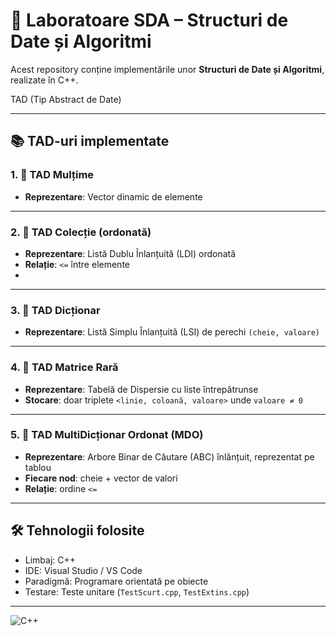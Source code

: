 # 🔢 Laboratoare SDA – Structuri de Date și Algoritmi

Acest repository conține implementările unor **Structuri de Date și Algoritmi**, realizate în C++.

TAD (Tip Abstract de Date)

---

## 📚 TAD-uri implementate

### 1. 🔸 TAD Mulțime
- **Reprezentare**: Vector dinamic de elemente

---

### 2. 🔸 TAD Colecție (ordonată)
- **Reprezentare**: Listă Dublu Înlanțuită (LDI) ordonată
- **Relație**: `<=` între elemente
- 
---

### 3. 🔸 TAD Dicționar
- **Reprezentare**: Listă Simplu Înlanțuită (LSI) de perechi `(cheie, valoare)`

---

### 4. 🔸 TAD Matrice Rară
- **Reprezentare**: Tabelă de Dispersie cu liste întrepătrunse
- **Stocare**: doar triplete `<linie, coloană, valoare>` unde `valoare ≠ 0`

---

### 5. 🔸 TAD MultiDicționar Ordonat (MDO)
- **Reprezentare**: Arbore Binar de Căutare (ABC) înlănțuit, reprezentat pe tablou
- **Fiecare nod**: cheie + vector de valori
- **Relație**: ordine `<=`

---

## 🛠 Tehnologii folosite

- Limbaj: C++
- IDE: Visual Studio / VS Code
- Paradigmă: Programare orientată pe obiecte
- Testare: Teste unitare (`TestScurt.cpp`, `TestExtins.cpp`)

---

![C++](https://img.shields.io/badge/Language-C%2B%2B-00599C?logo=c%2B%2B&logoColor=white)
